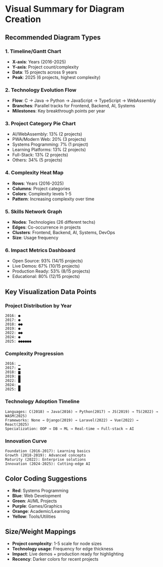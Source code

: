# Visual Summary for Diagram Creation

## Recommended Diagram Types

### 1. Timeline/Gantt Chart
- **X-axis**: Years (2016-2025)
- **Y-axis**: Project count/complexity
- **Data**: 15 projects across 9 years
- **Peak**: 2025 (6 projects, highest complexity)

### 2. Technology Evolution Flow
- **Flow**: C → Java → Python → JavaScript → TypeScript → WebAssembly
- **Branches**: Parallel tracks for Frontend, Backend, AI, Systems
- **Milestones**: Key breakthrough points per year

### 3. Project Category Pie Chart
- AI/WebAssembly: 13% (2 projects)
- PWA/Modern Web: 20% (3 projects)
- Systems Programming: 7% (1 project)
- Learning Platforms: 13% (2 projects)
- Full-Stack: 13% (2 projects)
- Others: 34% (5 projects)

### 4. Complexity Heat Map
- **Rows**: Years (2016-2025)
- **Columns**: Project categories
- **Colors**: Complexity levels 1-5
- **Pattern**: Increasing complexity over time

### 5. Skills Network Graph
- **Nodes**: Technologies (26 different techs)
- **Edges**: Co-occurrence in projects
- **Clusters**: Frontend, Backend, AI, Systems, DevOps
- **Size**: Usage frequency

### 6. Impact Metrics Dashboard
- Open Source: 93% (14/15 projects)
- Live Demos: 67% (10/15 projects)
- Production Ready: 53% (8/15 projects)
- Educational: 80% (12/15 projects)

## Key Visualization Data Points

### Project Distribution by Year
```
2016: ●
2017: ●
2018: ●●
2019: ●
2022: ●●
2024: ●
2025: ●●●●●●
```

### Complexity Progression
```
2016: ▁
2017: ▃
2018: ▆
2019: ▆
2022: █
2024: ▃
2025: █
```

### Technology Adoption Timeline
```
Languages: C(2018) → Java(2016) → Python(2017) → JS(2019) → TS(2022) → WASM(2025)
Frameworks: None → Django(2019) → Laravel(2022) → Vue(2022) → React(2025)
Specialization: OOP → DB → ML → Real-time → Full-stack → AI
```

### Innovation Curve
```
Foundation (2016-2017): Learning basics
Growth (2018-2019): Advanced concepts
Maturity (2022): Enterprise solutions
Innovation (2024-2025): Cutting-edge AI
```

## Color Coding Suggestions
- **Red**: Systems Programming
- **Blue**: Web Development
- **Green**: AI/ML Projects
- **Purple**: Games/Graphics
- **Orange**: Academic/Learning
- **Yellow**: Tools/Utilities

## Size/Weight Mappings
- **Project complexity**: 1-5 scale for node sizes
- **Technology usage**: Frequency for edge thickness
- **Impact**: Live demos + production ready for highlighting
- **Recency**: Darker colors for recent projects